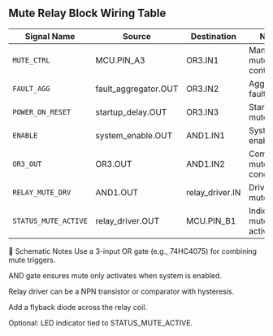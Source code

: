 ## Mute Relay Block Wiring Table

| Signal Name         | Source                  | Destination           | Notes                                  |
|---------------------|-------------------------|------------------------|----------------------------------------|
| `MUTE_CTRL`         | MCU.PIN_A3              | OR3.IN1                | Manual mute control                    |
| `FAULT_AGG`         | fault_aggregator.OUT    | OR3.IN2                | Aggregated fault signal                |
| `POWER_ON_RESET`    | startup_delay.OUT       | OR3.IN3                | Startup mute delay                     |
| `ENABLE`            | system_enable.OUT       | AND1.IN1               | System enable gate                     |
| `OR3_OUT`           | OR3.OUT                 | AND1.IN2               | Combined mute condition                |
| `RELAY_MUTE_DRV`    | AND1.OUT                | relay_driver.IN        | Drives mute relay                      |
| `STATUS_MUTE_ACTIVE`| relay_driver.OUT        | MCU.PIN_B1             | Indicates mute is active               |


🧠 Schematic Notes
Use a 3-input OR gate (e.g., 74HC4075) for combining mute triggers.

AND gate ensures mute only activates when system is enabled.

Relay driver can be a NPN transistor or comparator with hysteresis.

Add a flyback diode across the relay coil.

Optional: LED indicator tied to STATUS_MUTE_ACTIVE.